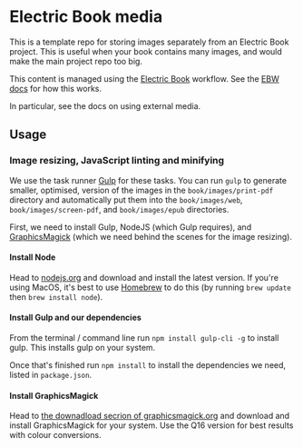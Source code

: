 # Electric Book media

This is a template repo for storing images separately from an Electric Book project. This is useful when your book contains many images, and would make the main project repo too big.

This content is managed using the [Electric Book](http://electricbook.works) workflow. See the [EBW docs](http://electricbook.works) for how this works.

In particular, see the docs on using external media.

## Usage

### Image resizing, JavaScript linting and minifying

We use the task runner [Gulp](https://gulpjs.com/) for these tasks. You can run `gulp` to generate smaller, optimised, version of the images in the `book/images/print-pdf` directory and automatically put them into the `book/images/web`, `book/images/screen-pdf`, and `book/images/epub` directories.

First, we need to install Gulp, NodeJS (which Gulp requires), and [GraphicsMagick](http://www.graphicsmagick.org/) (which we need behind the scenes for the image resizing).

#### Install Node

Head to [nodejs.org](https://nodejs.org/en/) and download and install the latest version. If you're using MacOS, it's best to use [Homebrew](https://brew.sh/) to do this (by running `brew update` then `brew install node`).

#### Install Gulp and our dependencies

From the terminal / command line run `npm install gulp-cli -g` to install gulp. This installs gulp on your system.

Once that's finished run `npm install` to install the dependencies we need, listed in `package.json`.

#### Install GraphicsMagick

Head to [the downadload secrion of graphicsmagick.org](http://www.graphicsmagick.org/download.html#download-sites) and download and install GraphicsMagick for your system. Use the Q16 version for best results with colour conversions.
